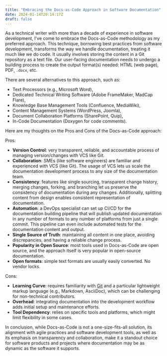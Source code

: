 ```yaml
---
title: "Embracing the Docs-as-Code Approach in Software Documentation"
date: 2024-01-14T20:14:17Z
draft: false
---
```


As a technical writer with more than a decade of experience in software development, I've come to embrace the Docs-as-Code methodology as my preferred approach. This technique, borrowing best practices from software development, transforms the way we handle documentation, treating it much like we do code. It usually involves storing the content in a Git repository as a text file. Our user-facing documentation needs to undergo a building process to create the output format(s) needed: HTML (web page), PDF, `.docx`, etc.

There are several alternatives to this approach, such as:
- Text Processors (e.g., Microsoft Word), 
- Dedicated Technical Writing Software (Adobe FrameMaker, MadCap Flare), 
- Knowledge Base Management Tools (Confluence, MediaWiki), 
- Content Management Systems (WordPress, Joomla), 
- Document Collaboration Platforms (SharePoint, Quip), 
- In-Code Documentation (Doxygen for code comments).

Here are my thoughts on the Pros and Cons of the Docs-as-Code approach:

Pros:

* **Version Control**: very transparent, reliable, and accountable process of managing version/changes with VCS like Git.
* **Collaboration**: SMEs (like software engineers) are familiar and experienced with VCS (like Git). The usage of VCS lets us scale the documentation development process to any size of the documentation team.
* **Consistency**: features like single sourcing, transparent change history, merging changes, forking, and branching let us preserve the consistency of documentation during any changes. Additionally, splitting content from design enables consistent representation of documentation.
* **Automation**: a DevOps specialist can set up CI/CD for the documentation building pipeline that will publish updated documentation in any number of formats to any number of platforms from just a single commit. This pipeline can even include automated tests for the documentation content and output.
* **Single Source of Truth**: maintaining all content in one place, avoiding discrepancies, and having a reliable change process.
* **Popularity in Open Source**: most tools used in Docs-as-Code are open source, and the approach itself is very popular in open-source documentation.
* **Open formats**: simple text formats are usually easily converted. No vendor locks.

Cons:
* **Learning Curve**: requires familiarity with [Git](https://git-scm.com/) and a particular lightweight markup language (e.g., Markdown, AsciiDoc), which can be challenging for non-technical contributors.
* **Overhead**: integrating documentation into the development workflow adds initial setup and maintenance efforts.
* **Tool Dependency**: relies on specific tools and platforms, which might limit flexibility in some cases.

In conclusion, while Docs-as-Code is not a one-size-fits-all solution, its alignment with agile practices and software development tools, as well as its emphasis on transparency and collaboration, make it a standout choice for software products and projects where documentation may be as dynamic as the software it supports.